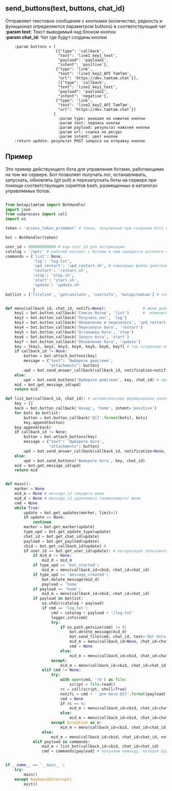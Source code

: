 ## send_buttons(text, buttons, chat_id)  
Отправляет текстовое сообщение с кнопками (количество, рядность и функционал определяются параметром buttons) в соответствующий чат  
**:param text:** Текст выводимый над блоком кнопок  
**:param chat_id:** Чат где будут созданы кнопки  

        :param buttons = [
                          [{"type": 'callback',
                           "text": 'line1_key1_text',
                           "payload": 'payload1',
                           "intent": 'positive'},
                          {"type": 'link',
                           "text": 'line1_key2_API TamTam',
                           "url": 'https://dev.tamtam.chat'}],
                           [{"type": 'callback',
                           "text": 'line2_key1_text',
                           "payload": 'payload1',
                           "intent": 'negative'},
                          {"type": 'link',
                           "text": 'line2_key2_API TamTam',
                           "url": 'https://dev.tamtam.chat'}]
                         ]
                           :param type: реакция на нажатие кнопки
                           :param text: подпись кнопки
                           :param payload: результат нажатия кнопки
                           :param url: ссылка на ресурс
                           :param intent: цвет кнопки
        :return update: результат POST запроса на отправку кнопок
        
## Пример  
Это пример действующего бота для управления ботами, работающими на том же сервере. Бот позволяет получать лог, останавливать, запускать, обновлять (git pull) и  перезапускать боты на сервере при помощи соответствующих скриптов bash, размещенных в каталогах управляемых ботов.   
```python

from botapitamtam import BotHandler
import json
from subprocess import call
import os

token = 'access_token_primebot' # токен, полученный при создании бота в @PrimeBot

bot = BotHandler(token)

user_id = 000000000000 # ваш user_id для авторизации
catalog = '/opt/' # рабочий каталог с ботами в нем находятся катологи с ботами
commands = {'list': None,                     
            'log': 'log.txt',
            'upd_restart': 'upd_restart.sh', # командные файлы действий с ботами (должны находится в каталоге каждого бота)
            'restart': 'restart.sh',
            'stop': 'stop.sh',
            'start': 'start.sh',
            'update': 'update.sh'
            }
botlist = ['filelink', 'gotranslate', 'userinfo', 'botapitamtam'] # список имен ботов (должны совпадать с именами каталогов                                                                                             ботов)


def menu(callback_id, chat_id, notifi=None):                # меню действий с ботами, если callback_id не None - меню
    key1 = bot.button_callback('Список ботов', 'list')      #  изменится, иначе сформируется заново
    key2 = bot.button_callback('Получить лог', 'log')
    key3 = bot.button_callback('Обновление и перезапуск', 'upd_restart')
    key4 = bot.button_callback('Перезапуск бота', 'restart')
    key5 = bot.button_callback('Остановка бота', 'stop')
    key6 = bot.button_callback('Запуск бота', 'start')
    key7 = bot.button_callback('Обновление бота', 'update')
    key = [key1, key2, key3, key4, key5, key6, key7] # так созданные кнопки формируются в столбец
    if callback_id != None:
        button = bot.attach_buttons(key) 
        message = {"text": 'Выберете действие',
                   "attachments": button}
        upd = bot.send_answer_callback(callback_id, notification=notifi, message=message) # отправляем кнопки с возможностью                                                                                              их изменения
    else:
        upd = bot.send_buttons('Выберете действие', key, chat_id) # простая отправка кнопок
    mid = bot.get_message_id(upd)
    return mid

def list_bot(callback_id, chat_id): # автоматическое формирование кнопок с именами ботов (выводится аналогично menu() )
    key = []
    back = bot.button_callback('Назад', 'home', intent='positive')
    for bots in botlist:
        button = bot.button_callback('@{}'.format(bots), bots)
        key.append(button)
    key.append(back)
    if callback_id != None:
        button = bot.attach_buttons(key)
        message = {"text": 'Выберете бота',
                   "attachments": button}
        upd = bot.send_answer_callback(callback_id, notification=None, message=message)
    else:
        upd = bot.send_buttons('Выберете бота', key, chat_id)
    mid = bot.get_message_id(upd)
    return mid


def main():
    marker = None
    mid_m = None # message_id текущего меню
    mid_d = None # message_id удаляемого (изменяемого) меню
    cmd = None
    while True:
        update = bot.get_updates(marker, limit=1)
        if update == None:
            continue
        marker = bot.get_marker(update)
        type_upd = bot.get_update_type(update)
        chat_id = bot.get_chat_id(update)
        payload = bot.get_payload(update)
        cbid = bot.get_callback_id(update) # 
        if user_id == bot.get_user_id(update): # авторизация пользователя бота по user_id
            if mid_m != None:
                mid_d = mid_m
            if type_upd == 'bot_started':
                mid_m = menu(callback_id=cbid, chat_id=chat_id)
            if type_upd == 'message_created':
                bot.delete_message(mid_d)
                payload = 'home'
            if payload == 'home':
                mid_m = menu(callback_id=cbid, chat_id=chat_id)
            if payload in botlist:
                os.chdir(catalog + payload)
                if cmd == 'log.txt':
                    cmd = catalog + payload + '/log.txt'
                    logger.info(cmd)
                    try:
                        if os.path.getsize(cmd) != 0:
                            bot.delete_message(mid_d)
                            bot.send_file(cmd, chat_id, text='Лог бота @{}'.format(payload))
                            mid_m = menu(callback_id=None, chat_id=chat_id)
                            cmd = None
                        else:
                            mid_m = menu(callback_id=cbid, chat_id=chat_id, notifi='Лог пустой')
                    except:
                        mid_m = menu(callback_id=cbid, chat_id=chat_id, notifi='Лог пустой')
                elif cmd != None:
                    try:
                        with open(cmd, 'rb') as file:
                            script = file.read()
                        rc = call(script, shell=True)
                        notifi = cmd + ' для бота @{}'.format(payload) + ' выполнил'
                        cmd = None
                        if rc == 0:
                            mid_m = menu(callback_id=cbid, chat_id=chat_id, notifi=notifi)
                        else:
                            mid_m = menu(callback_id=cbid, chat_id=chat_id, notifi='Жду команду')
                    except Exception as e:
                        mid_m = menu(callback_id=cbid, chat_id=chat_id, notifi=str(e))
                else:
                    mid_m = menu(callback_id=cbid, chat_id=chat_id, notifi='Жду команду')
            elif payload in commands:
                mid_m = list_bot(callback_id=cbid, chat_id=chat_id)
                cmd = commands[payload] # получаем команду, которая будет исполнена в следующем цикле 


if __name__ == '__main__':
    try:
        main()
    except KeyboardInterrupt:
        exit()
```
